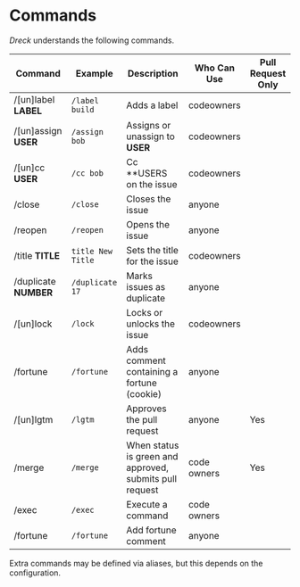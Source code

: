 # Commands

*Dreck* understands the following commands.

| Command | Example | Description | Who Can Use | Pull Request Only |
| --- | --- | --- | --- | --- |
| /[un]label **LABEL** | `/label build` | Adds a label | codeowners | |
| /[un]assign **USER** | `/assign bob` | Assigns or unassign to **USER** | codeowners | |
| /[un]cc **USER** | `/cc bob` | Cc **USERS on the issue | codeowners | |
| /close | `/close` | Closes the issue | anyone | |
| /reopen | `/reopen` | Opens the issue | anyone | |
| /title **TITLE** | `title New Title` | Sets the title for the issue | codeowners | |
| /duplicate **NUMBER** | `/duplicate 17` | Marks issues as duplicate | anyone | |
| /[un]lock | `/lock` | Locks or unlocks the issue | codeowners | |
| /fortune | `/fortune` | Adds comment containing a fortune (cookie) |anyone | |
| /[un]lgtm | `/lgtm` | Approves the pull request | anyone | Yes |
| /merge | `/merge` | When status is green and approved, submits pull request | code owners| Yes |
| /exec | `/exec` | Execute a command | code owners| |
| /fortune | `/fortune` | Add fortune comment | anyone | |

Extra commands may be defined via aliases, but this depends on the configuration.
